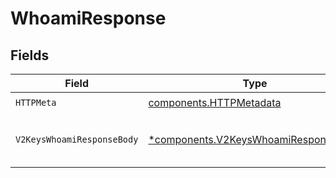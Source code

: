 # WhoamiResponse


## Fields

| Field                                                                                       | Type                                                                                        | Required                                                                                    | Description                                                                                 |
| ------------------------------------------------------------------------------------------- | ------------------------------------------------------------------------------------------- | ------------------------------------------------------------------------------------------- | ------------------------------------------------------------------------------------------- |
| `HTTPMeta`                                                                                  | [components.HTTPMetadata](../../models/components/httpmetadata.md)                          | :heavy_check_mark:                                                                          | N/A                                                                                         |
| `V2KeysWhoamiResponseBody`                                                                  | [*components.V2KeysWhoamiResponseBody](../../models/components/v2keyswhoamiresponsebody.md) | :heavy_minus_sign:                                                                          | Successfully retrieved key information.<br/>                                                |